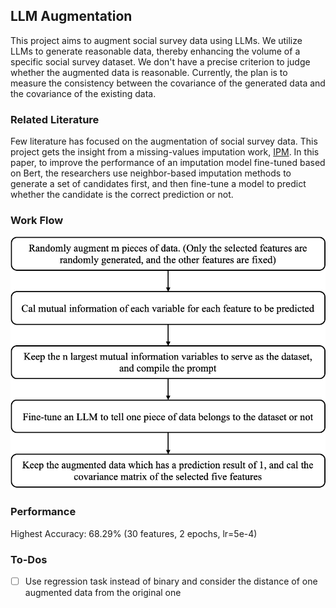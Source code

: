 ## LLM Augmentation
This project aims to augment social survey data using LLMs. We utilize LLMs to generate reasonable data, thereby enhancing the volume of a specific social survey dataset.
We don't have a precise criterion to judge whether the augmented data is reasonable. Currently, the plan is to measure the consistency between the covariance of the generated data and the covariance of the existing data.

### Related Literature
Few literature has focused on the augmentation of social survey data. This project gets the insight from a missing-values imputation work, [IPM](https://ieeexplore.ieee.org/document/9458712).
In this paper, to improve the performance of an imputation model fine-tuned based on Bert, the researchers use neighbor-based imputation methods to generate a set of candidates first, and then fine-tune a model to predict whether the candidate is the correct prediction or not.

### Work Flow
![Work Flow](image.png)

### Performance
Highest Accuracy: 68.29% (30 features, 2 epochs, lr=5e-4)

### To-Dos
- [ ] Use regression task instead of binary and consider the distance of one augmented data from the original one
